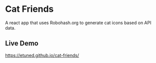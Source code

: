 # Cat Friends
A react app that uses Robohash.org to generate cat icons based on API data.

## Live Demo
<a href="https://etuned.github.io/cat-friends/">https://etuned.github.io/cat-friends/</a>
